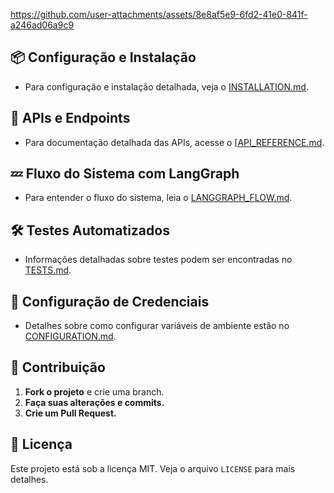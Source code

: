 https://github.com/user-attachments/assets/8e8af5e9-6fd2-41e0-841f-a246ad06a9c9


## 📦 Configuração e Instalação

- Para configuração e instalação detalhada, veja o [INSTALLATION.md](INSTALLATION.md).

## 🚀 APIs e Endpoints

- Para documentação detalhada das APIs, acesse o [[API_REFERENCE.md](API_REFERENCE.md](https://github.com/fabiopolli/AGENTSGENAI/blob/9cb9101e2665a8637782dd4ce12f092ec922bc66/docs/API_REFERENCE.md)).

## 💤 Fluxo do Sistema com LangGraph

- Para entender o fluxo do sistema, leia o [LANGGRAPH_FLOW.md](LANGGRAPH_FLOW.md).

## 🛠 Testes Automatizados

- Informações detalhadas sobre testes podem ser encontradas no [TESTS.md](TESTS.md).

## 🔐 Configuração de Credenciais

- Detalhes sobre como configurar variáveis de ambiente estão no [CONFIGURATION.md](CONFIGURATION.md).

## 🤝 Contribuição

1. **Fork o projeto** e crie uma branch.
2. **Faça suas alterações e commits.**
3. **Crie um Pull Request.**

## 🐝 Licença
Este projeto está sob a licença MIT. Veja o arquivo `LICENSE` para mais detalhes.
